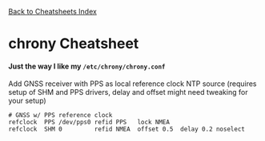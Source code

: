 [Back to Cheatsheets Index](README.md)
# chrony Cheatsheet

#### Just the way I like my `/etc/chrony/chrony.conf`
Add GNSS receiver with PPS as local reference clock NTP source (requires setup of SHM and PPS drivers, delay and offset might need tweaking for your setup)
```
# GNSS w/ PPS reference clock
refclock  PPS /dev/pps0 refid PPS   lock NMEA
refclock  SHM 0         refid NMEA  offset 0.5  delay 0.2 noselect
```
